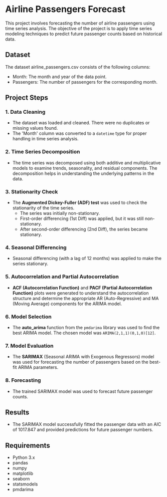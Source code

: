 
# Airline Passengers Forecast

This project involves forecasting the number of airline passengers using time series analysis. The objective of the project is to apply time series modeling techniques to predict future passenger counts based on historical data.


## Dataset

The dataset airline_passengers.csv consists of the following columns:

- Month: The month and year of the data point.
- Passengers: The number of passengers for the corresponding month.
## Project Steps

### 1. Data Cleaning
- The dataset was loaded and cleaned. There were no duplicates or missing values found.
- The 'Month' column was converted to a `datetime` type for proper handling in time series analysis.

### 2. Time Series Decomposition
- The time series was decomposed using both additive and multiplicative models to examine trends, seasonality, and residual components. The decomposition helps in understanding the underlying patterns in the data.

### 3. Stationarity Check
- The **Augmented Dickey-Fuller (ADF) test** was used to check the stationarity of the time series.
  - The series was initially non-stationary.
  - First-order differencing (1st Diff) was applied, but it was still non-stationary.
  - After second-order differencing (2nd Diff), the series became stationary.

### 4. Seasonal Differencing
- Seasonal differencing (with a lag of 12 months) was applied to make the series stationary.

### 5. Autocorrelation and Partial Autocorrelation
- **ACF (Autocorrelation Function)** and **PACF (Partial Autocorrelation Function)** plots were generated to understand the autocorrelation structure and determine the appropriate AR (Auto-Regressive) and MA (Moving Average) components for the ARIMA model.

### 6. Model Selection
- The **auto_arima** function from the `pmdarima` library was used to find the best ARIMA model. The chosen model was `ARIMA(2,1,1)(0,1,0)[12]`.

### 7. Model Evaluation
- The **SARIMAX** (Seasonal ARIMA with Exogenous Regressors) model was used for forecasting the number of passengers based on the best-fit ARIMA parameters.

### 8. Forecasting
- The trained SARIMAX model was used to forecast future passenger counts.




## Results

- The SARIMAX model successfully fitted the passenger data with an AIC of 1017.847 and provided predictions for future passenger numbers.
## Requirements

- Python 3.x
- pandas
- numpy
- matplotlib
- seaborn
- statsmodels
- pmdarima
